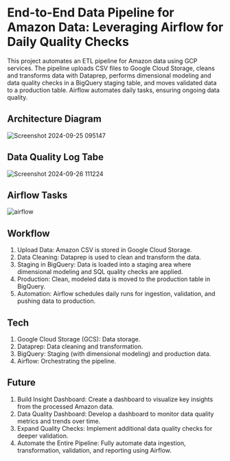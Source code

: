 
# End-to-End Data Pipeline for Amazon Data: Leveraging Airflow for Daily Quality Checks

This project automates an ETL pipeline for Amazon data using GCP services. The pipeline uploads CSV files to Google Cloud Storage, cleans and transforms data with Dataprep, performs dimensional modeling and data quality checks in a BigQuery staging table, and moves validated data to a production table. Airflow automates daily tasks, ensuring ongoing data quality.



## Architecture Diagram
![Screenshot 2024-09-25 095147](https://github.com/user-attachments/assets/eb90aee3-ea1d-4c58-8953-dcfb0bcf9269)

## Data Quality Log Tabe
![Screenshot 2024-09-26 111224](https://github.com/user-attachments/assets/e4880da7-c732-48bb-8009-99a26b5042b5)

## Airflow Tasks
![airflow](https://github.com/user-attachments/assets/223e9cfd-8c1b-412a-86c8-d4b4dfcd797d)

## Workflow

1. Upload Data: Amazon CSV is stored in Google Cloud Storage.
2. Data Cleaning: Dataprep is used to clean and transform the data.
3. Staging in BigQuery: Data is loaded into a staging area where dimensional modeling and SQL quality checks are applied.
4. Production:  Clean, modeled data is moved to the production table in BigQuery.
5. Automation: Airflow schedules daily runs for ingestion, validation, and pushing data to production.
## Tech

1. Google Cloud Storage (GCS): Data storage.
2. Dataprep: Data cleaning and transformation.
3. BigQuery: Staging (with dimensional modeling) and production data.
4. Airflow: Orchestrating the pipeline.
## Future

1. Build Insight Dashboard: Create a dashboard to visualize key insights from the processed Amazon data.
2. Data Quality Dashboard: Develop a dashboard to monitor data quality metrics and trends over time.
3. Expand Quality Checks: Implement additional data quality checks for deeper validation.
4. Automate the Entire Pipeline: Fully automate data ingestion, transformation, validation, and reporting using Airflow.

